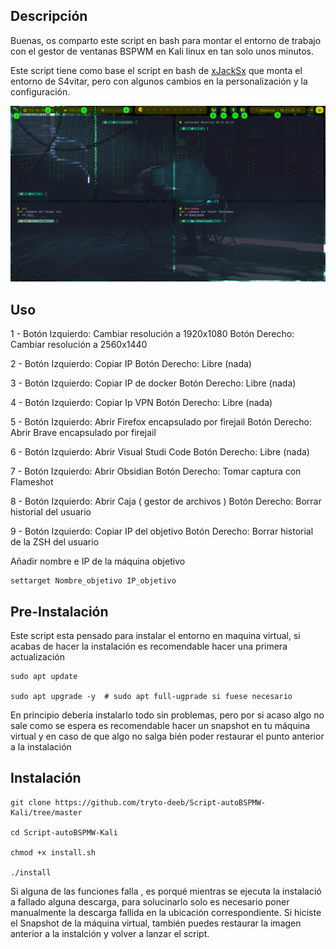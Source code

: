 ## Descripción

Buenas, os comparto este script en bash para montar el entorno de trabajo con el gestor de ventanas BSPWM en Kali linux en tan solo unos minutos.

Este script tiene como base el script en bash de [xJackSx](https://github.com/xJackSx/BSPWMparrot) que monta el entorno de S4vitar,  pero con algunos cambios en la personalización y la configuración.

![Ejemplo.png](https://github.com/tryto-deeb/Script-autoBSPMW-Kali/blob/master/ejemplo.png)


## Uso

1 - Botón Izquierdo: Cambiar resolución a 1920x1080
    Botón Derecho: Cambiar resolución a 2560x1440

2 - Botón Izquierdo: Copiar IP 
    Botón Derecho: Libre (nada)
    
3 - Botón Izquierdo: Copiar IP de docker
    Botón Derecho: Libre (nada)
    
4 - Botón Izquierdo: Copiar Ip VPN
    Botón Derecho: Libre (nada)

5 - Botón Izquierdo: Abrir Firefox encapsulado por firejail
    Botón Derecho: Abrir Brave encapsulado por firejail

6 - Botón Izquierdo: Abrir Visual Studi Code
    Botón Derecho: Libre (nada)
    
7 - Botón Izquierdo: Abrir Obsidian
    Botón Derecho: Tomar captura con Flameshot

8 - Botón Izquierdo: Abrir Caja ( gestor de archivos ) 
    Botón Derecho: Borrar historial del usuario

9 - Botón Izquierdo: Copiar IP del objetivo
    Botón Derecho: Borrar historial de la ZSH del usuario
    
Añadir nombre e IP de la máquina objetivo   
```
settarget Nombre_objetivo IP_objetivo
```

## Pre-Instalación

Este script esta pensado para instalar el entorno en maquina virtual, si acabas de hacer la instalación es recomendable hacer una primera actualización

```
sudo apt update

sudo apt upgrade -y  # sudo apt full-ugprade si fuese necesario
```
En principio debería instalarlo todo sin problemas, pero por si acaso algo no sale como se espera  es recomendable hacer un snapshot en tu máquina virtual y
en caso de que algo no salga bién poder restaurar el punto anterior a la instalación 

## Instalación

```
git clone https://github.com/tryto-deeb/Script-autoBSPMW-Kali/tree/master

cd Script-autoBSPMW-Kali

chmod +x install.sh

./install

```
Si alguna de las funciones falla , es porqué mientras se ejecuta la instalació a fallado alguna descarga, para solucinarlo solo es necesario poner manualmente la descarga fallida en la ubicación correspondiente. Si hiciste el Snapshot de la máquina virtual, también puedes restaurar la imagen anterior a la instalción y volver a lanzar el script.

